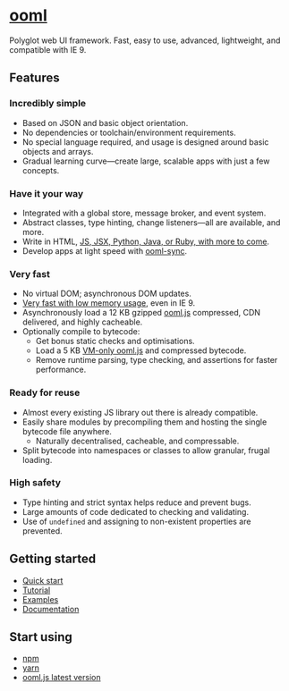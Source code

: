 # [ooml](https://ooml.org)
Polyglot web UI framework. Fast, easy to use, advanced, lightweight, and compatible with IE 9.

## Features

### Incredibly simple
- Based on JSON and basic object orientation.
- No dependencies or toolchain/environment requirements.
- No special language required, and usage is designed around basic objects and arrays.
- Gradual learning curve&mdash;create large, scalable apps with just a few concepts.

### Have it your way
- Integrated with a global store, message broker, and event system.
- Abstract classes, type hinting, change listeners&mdash;all are available, and more.
- Write in HTML, [JS, JSX, Python, Java, or Ruby, with more to come](https://github.com/ooml/oomlvm).
- Develop apps at light speed with [ooml-sync](https://github.com/ooml/ooml-sync).

### Very fast
- No virtual DOM; asynchronous DOM updates.
- [Very fast with low memory usage](https://ooml.org/performance/), even in IE 9.
- Asynchronously load a 12 KB gzipped [ooml.js](https://ooml.org/ooml.js) compressed, CDN delivered, and highly cacheable.
- Optionally compile to bytecode:
  - Get bonus static checks and optimisations.
  - Load a 5 KB [VM-only ooml.js](https://github.com/ooml/oomlvm) and compressed bytecode.
  - Remove runtime parsing, type checking, and assertions for faster performance.

### Ready for reuse
- Almost every existing JS library out there is already compatible.
- Easily share modules by precompiling them and hosting the single bytecode file anywhere.
  - Naturally decentralised, cacheable, and compressable.
- Split bytecode into namespaces or classes to allow granular, frugal loading.

### High safety
- Type hinting and strict syntax helps reduce and prevent bugs.
- Large amounts of code dedicated to checking and validating.
- Use of `undefined` and assigning to non-existent properties are prevented.

## Getting started

- [Quick start](https://ooml.org/getting-started/quick-start/)
- [Tutorial](https://ooml.org/tutorial/)
- [Examples](https://ooml.org/examples/)
- [Documentation](https://ooml.org/docs/ooml/)

## Start using

- [npm](https://www.npmjs.com/package/ooml)
- [yarn](https://yarn.fyi/ooml)
- [ooml.js latest version](https://ooml.org/ooml.js)
